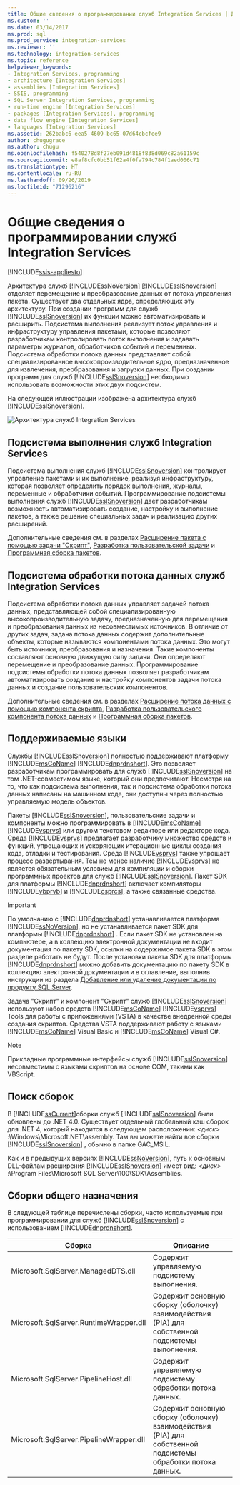 ```yaml
---
title: Общие сведения о программировании служб Integration Services | Документы Майкрософт
ms.custom: ''
ms.date: 03/14/2017
ms.prod: sql
ms.prod_service: integration-services
ms.reviewer: ''
ms.technology: integration-services
ms.topic: reference
helpviewer_keywords:
- Integration Services, programming
- architecture [Integration Services]
- assemblies [Integration Services]
- SSIS, programming
- SQL Server Integration Services, programming
- run-time engine [Integration Services]
- packages [Integration Services], programming
- data flow engine [Integration Services]
- languages [Integration Services]
ms.assetid: 262babc6-eea5-4609-bc65-07d64cbcfee9
author: chugugrace
ms.author: chugu
ms.openlocfilehash: f540278d8f27eb091d4818f838d069c82a61159c
ms.sourcegitcommit: e8af8cfc0bb51f62a4f0fa794c784f1aed006c71
ms.translationtype: HT
ms.contentlocale: ru-RU
ms.lasthandoff: 09/26/2019
ms.locfileid: "71296216"
---
```

# <a name="integration-services-programming-overview"></a>Общие сведения о программировании служб Integration Services

[!INCLUDE[ssis-appliesto](../includes/ssis-appliesto-ssvrpluslinux-asdb-asdw-xxx.md)]


  Архитектура служб [!INCLUDE[ssNoVersion](../includes/ssnoversion-md.md)] [!INCLUDE[ssISnoversion](../includes/ssisnoversion-md.md)] отделяет перемещение и преобразование данных от потока управления пакета. Существует два отдельных ядра, определяющих эту архитектуру. При создании программ для служб [!INCLUDE[ssISnoversion](../includes/ssisnoversion-md.md)] их функции можно автоматизировать и расширить. Подсистема выполнения реализует поток управления и инфраструктуру управления пакетами, которые позволяют разработчикам контролировать поток выполнения и задавать параметры журналов, обработчиков событий и переменных. Подсистема обработки потока данных представляет собой специализированное высокопроизводительное ядро, предназначенное для извлечения, преобразования и загрузки данных. При создании программ для служб [!INCLUDE[ssISnoversion](../includes/ssisnoversion-md.md)] необходимо использовать возможности этих двух подсистем.  
  
 На следующей иллюстрации изображена архитектура служб [!INCLUDE[ssISnoversion](../includes/ssisnoversion-md.md)].  
  
 ![Архитектура служб Integration Services](../integration-services/media/mw-dts-01.gif "Архитектура служб Integration Services")  
  
## <a name="integration-services-run-time-engine"></a>Подсистема выполнения служб Integration Services  
 Подсистема выполнения служб [!INCLUDE[ssISnoversion](../includes/ssisnoversion-md.md)] контролирует управление пакетами и их выполнение, реализуя инфраструктуру, которая позволяет определить порядок выполнения, журналы, переменные и обработчики событий. Программирование подсистемы выполнения служб [!INCLUDE[ssISnoversion](../includes/ssisnoversion-md.md)] дает разработчикам возможность автоматизировать создание, настройку и выполнение пакетов, а также решение специальных задач и реализацию других расширений.  
  
 Дополнительные сведения см. в разделах [Расширение пакета с помощью задачи "Скрипт"](../integration-services/extending-packages-scripting/task/extending-the-package-with-the-script-task.md), [Разработка пользовательской задачи](../integration-services/extending-packages-custom-objects/task/developing-a-custom-task.md) и [Программная сборка пакетов](../integration-services/building-packages-programmatically/building-packages-programmatically.md).  
  
## <a name="integration-services-data-flow-engine"></a>Подсистема обработки потока данных служб Integration Services  
 Подсистема обработки потока данных управляет задачей потока данных, представляющей собой специализированную высокопроизводительную задачу, предназначенную для перемещения и преобразования данных из несовместимых источников. В отличие от других задач, задача потока данных содержит дополнительные объекты, которые называются компонентами потока данных. Это могут быть источники, преобразования и назначения. Такие компоненты составляют основную движущую силу задачи. Они определяют перемещение и преобразование данных. Программирование подсистемы обработки потока данных позволяет разработчикам автоматизировать создание и настройку компонентов задачи потока данных и создание пользовательских компонентов.  
  
 Дополнительные сведения см. в разделах [Расширение потока данных с помощью компонента скрипта](../integration-services/extending-packages-scripting/data-flow-script-component/extending-the-data-flow-with-the-script-component.md), [Разработка пользовательского компонента потока данных](../integration-services/extending-packages-custom-objects/data-flow/developing-a-custom-data-flow-component.md) и [Программная сборка пакетов](../integration-services/building-packages-programmatically/building-packages-programmatically.md).  
  
## <a name="supported-languages"></a>Поддерживаемые языки  
 Службы [!INCLUDE[ssISnoversion](../includes/ssisnoversion-md.md)] полностью поддерживают платформу [!INCLUDE[msCoName](../includes/msconame-md.md)] [!INCLUDE[dnprdnshort](../includes/dnprdnshort-md.md)]. Это позволяет разработчикам программировать для служб [!INCLUDE[ssISnoversion](../includes/ssisnoversion-md.md)] на том .NET-совместимом языке, который они предпочитают. Несмотря на то, что как подсистема выполнения, так и подсистема обработки потока данных написаны на машинном коде, они доступны через полностью управляемую модель объектов.  
  
 Пакеты [!INCLUDE[ssISnoversion](../includes/ssisnoversion-md.md)], пользовательские задачи и компоненты можно программировать в [!INCLUDE[msCoName](../includes/msconame-md.md)] [!INCLUDE[vsprvs](../includes/vsprvs-md.md)] или другом текстовом редакторе или редакторе кода. Среда [!INCLUDE[vsprvs](../includes/vsprvs-md.md)] предлагает разработчику множество средств и функций, упрощающих и ускоряющих итерационные циклы создания кода, отладки и тестирования. Среда [!INCLUDE[vsprvs](../includes/vsprvs-md.md)] также упрощает процесс развертывания. Тем не менее наличие [!INCLUDE[vsprvs](../includes/vsprvs-md.md)] не является обязательным условием для компиляции и сборки программных проектов для служб [!INCLUDE[ssISnoversion](../includes/ssisnoversion-md.md)]. Пакет SDK для платформы [!INCLUDE[dnprdnshort](../includes/dnprdnshort-md.md)] включает компиляторы [!INCLUDE[vbprvb](../includes/vbprvb-md.md)] и [!INCLUDE[csprcs](../includes/csprcs-md.md)], а также связанные средства.  
  
> [!IMPORTANT]  
>  По умолчанию с [!INCLUDE[dnprdnshort](../includes/dnprdnshort-md.md)] устанавливается платформа [!INCLUDE[ssNoVersion](../includes/ssnoversion-md.md)], но не устанавливается пакет SDK для платформы [!INCLUDE[dnprdnshort](../includes/dnprdnshort-md.md)] . Если пакет SDK не установлен на компьютере, а в коллекцию электронной документации не входит документация по пакету SDK, ссылки на содержимое пакета SDK в этом разделе работать не будут. После установки пакета SDK для платформы [!INCLUDE[dnprdnshort](../includes/dnprdnshort-md.md)] можно добавить документацию по пакету SDK в коллекцию электронной документации и в оглавление, выполнив инструкции из раздела [Добавление или удаление документации по продукту SQL Server](https://msdn.microsoft.com/library/ef798cc8-87cf-4d60-a7bf-9e061bdd0052).  
  
 Задача "Скрипт" и компонент "Скрипт" служб [!INCLUDE[ssISnoversion](../includes/ssisnoversion-md.md)] используют набор средств [!INCLUDE[msCoName](../includes/msconame-md.md)] [!INCLUDE[vsprvs](../includes/vsprvs-md.md)] Tools для работы с приложениями (VSTA) в качестве внедренной среды создания скриптов. Средства VSTA поддерживают работу с языками [!INCLUDE[msCoName](../includes/msconame-md.md)] Visual Basic и [!INCLUDE[msCoName](../includes/msconame-md.md)] Visual C#.  
  
> [!NOTE]  
>  Прикладные программные интерфейсы служб [!INCLUDE[ssISnoversion](../includes/ssisnoversion-md.md)] несовместимы с языками скриптов на основе COM, такими как VBScript.  
  
## <a name="locating-assemblies"></a>Поиск сборок  
 В [!INCLUDE[ssCurrent](../includes/sscurrent-md.md)]сборки служб [!INCLUDE[ssISnoversion](../includes/ssisnoversion-md.md)] были обновлены до .NET 4.0. Существует отдельный глобальный кэш сборок для .NET 4, который находится в следующем расположении: *\<диск>* :\Windows\Microsoft.NET\assembly. Там вы можете найти все сборки [!INCLUDE[ssISnoversion](../includes/ssisnoversion-md.md)] , обычно в папке GAC_MSIL.  
  
 Как и в предыдущих версиях [!INCLUDE[ssNoVersion](../includes/ssnoversion-md.md)], путь к основным DLL-файлам расширения [!INCLUDE[ssISnoversion](../includes/ssisnoversion-md.md)] имеет вид: *\<диск>* :\Program Files\Microsoft SQL Server\100\SDK\Assemblies.  
  
## <a name="commonly-used-assemblies"></a>Сборки общего назначения  
 В следующей таблице перечислены сборки, часто используемые при программировании для служб [!INCLUDE[ssISnoversion](../includes/ssisnoversion-md.md)] с использованием [!INCLUDE[dnprdnshort](../includes/dnprdnshort-md.md)].  
  
|Сборка|Описание|  
|--------------|-----------------|  
|Microsoft.SqlServer.ManagedDTS.dll|Содержит управляемую подсистему выполнения.|  
|Microsoft.SqlServer.RuntimeWrapper.dll|Содержит основную сборку (оболочку) взаимодействия (PIA) для собственной подсистемы выполнения.|  
|Microsoft.SqlServer.PipelineHost.dll|Содержит управляемую подсистему обработки потока данных.|  
|Microsoft.SqlServer.PipelineWrapper.dll|Содержит основную сборку (оболочку) взаимодействия (PIA) для собственной подсистемы обработки потока данных.|  
  
  
